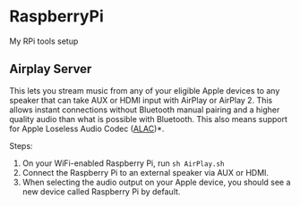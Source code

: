 # RaspberryPi

My RPi tools setup

## Airplay Server

This lets you stream music from any of your eligible Apple devices to any speaker that can take AUX or HDMI input with AirPlay or AirPlay 2. This allows instant connections without Bluetooth manual pairing and a higher quality audio than what is possible with Bluetooth. This also means support for Apple Loseless Audio Codec ([ALAC](https://support.apple.com/en-us/HT212183))\*.

Steps:

1. On your WiFi-enabled Raspberry Pi, run `sh AirPlay.sh`
1. Connect the Raspberry Pi to an external speaker via AUX or HDMI.
1. When selecting the audio output on your Apple device, you should see a new device called Raspberry Pi by default.
